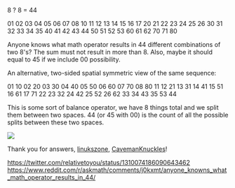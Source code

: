 8 ? 8 = 44

01
02
03
04
05
06
07
08
10
11
12
13
14
15
16
17
20
21
22
23
24
25
26
30
31
32
33
34
35
40
41
42
43
44
50
51
52
53
60
61
62
70
71
80

Anyone knows what math operator results in 44 different combinations of two 8's? The sum must not result in more than 8. Also, maybe it should equal to 45 if we include 00 possibility.

An alternative, two-sided spatial symmetric view of the same sequence:

01
10
02
20
03
30
04
40
05
50
06
60
07
70
08
80
11
12
21
13
31
14
41
15
51
16
61
17
71
22
23
32
24
42
25
52
26
62
33
34
43
35
53
44

This is some sort of balance operator, we have 8 things total and we split them between two spaces. 44 (or 45 with 00) is the count of all the possible splits between these two spaces.

![](https://raw.github.com/procedural/-/master/reddit.png)

Thank you for answers, [linukszone](https://www.reddit.com/user/linukszone/), [CavemanKnuckles](https://www.reddit.com/user/CavemanKnuckles/)!

https://twitter.com/relativetoyou/status/1310074186090643462
https://www.reddit.com/r/askmath/comments/j0kxmt/anyone_knowns_what_math_operator_results_in_44/
